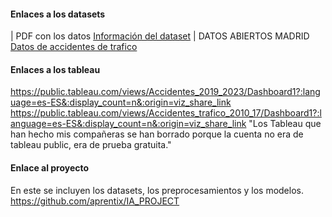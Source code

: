 #### Enlaces a los datasets
| PDF con los datos 
[Información del dataset](https://datos.madrid.es/FWProjects/egob/Catalogo/Seguridad/Ficheros/Estructura_DS_Accidentes_trafico_desde_2019.pdf)
| DATOS ABIERTOS MADRID [Datos de accidentes de trafico](https://datos.madrid.es/portal/site/egob/menuitem.c05c1f754a33a9fbe4b2e4b284f1a5a0/?vgnextoid=7c2843010d9c3610VgnVCM2000001f4a900aRCRD&vgnextchannel=374512b9ace9f310VgnVCM100000171f5a0aRCRD&vgnextfmt=default)

#### Enlaces a los tableau
https://public.tableau.com/views/Accidentes_2019_2023/Dashboard1?:language=es-ES&:display_count=n&:origin=viz_share_link
https://public.tableau.com/views/Accidentes_trafico_2010_17/Dashboard1?:language=es-ES&:display_count=n&:origin=viz_share_link
"Los Tableau que han hecho mis compañeras se han borrado porque la cuenta no era de tableau public, era de prueba gratuita."

#### Enlace al proyecto
En este se incluyen los datasets, los preprocesamientos y los modelos.
https://github.com/aprentix/IA_PROJECT
